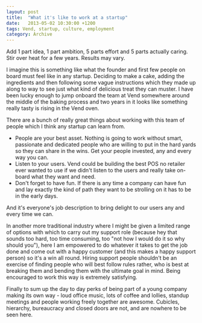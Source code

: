 ```yaml
---
layout: post
title:  "What it's like to work at a startup"
date:   2013-05-02 10:30:00 +1200
tags: Vend, startup, culture, employment
category: Archive
---
```


Add 1 part idea, 1 part ambition, 5 parts effort and 5 parts actually caring. Stir over heat for a few years. Results may vary.

I imagine this is something like what the founder and first few people on board must feel like in any startup. Deciding to make a cake, adding the ingredients and then following some vague instructions which they made up along to way to see just what kind of delicious treat they can muster. I have been lucky enough to jump onboard the team at Vend somewhere around the middle of the baking process and two years in it looks like something really tasty is rising in the Vend oven.

There are a bunch of really great things about working with this team of people which I think any startup can learn from.

- People are your best asset. Nothing is going to work without smart, passionate and dedicated people who are willing to put in the hard yards so they can share in the wins. Get your people invested, any and every way you can.
- Listen to your users. Vend could be building the best POS no retailer ever wanted to use if we didn't listen to the users and really take on-board what they want and need.
- Don't forget to have fun. If there is any time a company can have fun and lay exactly the kind of path they want to be strolling on it has to be in the early days.

And it's everyone's job description to bring delight to our users any and every time we can.

In another more traditional industry where I might be given a limited range of options with which to carry out my support role (because hey that sounds too hard, too time consuming, too "not how I would do it so why should you"), here I am empowered to do whatever it takes to get the job done and come out with a happy customer (and this makes a happy support person) so it's a win all round. Hiring support people shouldn't be an exercise of finding people who will best follow rules rather, who is best at breaking them and bending them with the ultimate goal in mind. Being encouraged to work this way is extremely satisfying.

Finally to sum up the day to day perks of being part of a young company making its own way - loud office music, lots of coffee and lollies, standup meetings and people working freely together are awesome. Cubicles, hierarchy, bureaucracy and closed doors are not, and are nowhere to be seen here.
